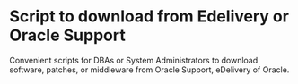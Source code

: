 # Script to download from Edelivery or Oracle Support
Convenient scripts for DBAs or System Administrators to download software, patches, or middleware from Oracle Support, eDelivery of Oracle.
